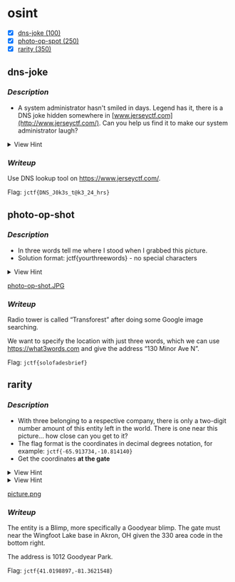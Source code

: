 # osint

- [x] [dns-joke (100)](#dns-joke)
- [x] [photo-op-spot (250)](#photo-op-spot)
- [x] [rarity (350)](#rarity)

## dns-joke

### *Description*

- A system administrator hasn't smiled in days. Legend has it, there is a DNS joke hidden somewhere in [www.jerseyctf.com](http://www.jerseyctf.com/). Can you help us find it to make our system administrator laugh?

<details>
    <summary>View Hint</summary>
    How are IP addresses pointed towards domain names?
</details>

### *Writeup*

Use DNS lookup tool on https://www.jerseyctf.com/.

Flag: `jctf{DNS_J0k3s_t@k3_24_hrs}`

## photo-op-shot

### *Description*

- In three words tell me where I stood when I grabbed this picture.
- Solution format: jctf{yourthreewords} - no special characters

<details>
    <summary>View Hint</summary>
    GPS coordinates aren't the only method of specifying a location.
</details>

[photo-op-shot.JPG](https://www.jerseyctf.site/files/6ff5e1564d4137f5d48463aedb8e5632/photo-op-spot.JPG?token=eyJ1c2VyX2lkIjozODgsInRlYW1faWQiOjUxMSwiZmlsZV9pZCI6NDB9.YlR90A.K0YFsNi4Ihmwgz69ZbnR1DWQs-E)

### *Writeup*

Radio tower is called “Transforest” after doing some Google image searching.

We want to specify the location with just three words, which we can use https://what3words.com and give the address “130 Minor Ave N”.

Flag: `jctf{solofadesbrief}`

## rarity

### *Description*

- With three belonging to a respective company, there is only a two-digit number amount of this entity left in the world. There is one near this picture... how close can you get to it?
- The flag format is the coordinates in decimal degrees notation, for example: `jctf{-65.913734,-10.814140}`
- Get the coordinates **at the gate**

<details>
    <summary>View Hint</summary>
    Aren't sub sandwiches great?
</details>
<details>
    <summary>View Hint</summary>
    <a href="https://en.wikipedia.org/wiki/Hindenburg_disaster">https://en.wikipedia.org/wiki/Hindenburg_disaster</a>
</details>

[picture.png](https://www.jerseyctf.site/files/4133210b82b0c48fc842bee2a7ab7fee/picture.png?token=eyJ1c2VyX2lkIjozODgsInRlYW1faWQiOjUxMSwiZmlsZV9pZCI6NDF9.YlSBiA.AIUYELs0qMedI9HnhxsrEjieKoM)

### *Writeup*

The entity is a Blimp, more specifically a Goodyear blimp. The gate must near the Wingfoot Lake base in Akron, OH given the 330 area code in the bottom right.

The address is 1012 Goodyear Park.

Flag: `jctf{41.0198897,-81.3621548}`